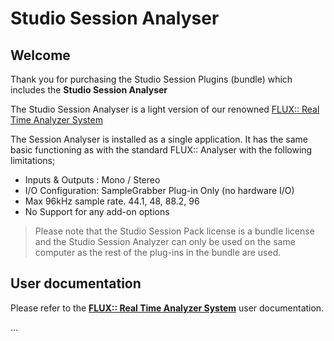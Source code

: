 # Studio Session Analyser

## Welcome

Thank you for purchasing the Studio Session Plugins (bundle) which includes the **Studio Session Analyser**

The Studio Session Analyser is a light version of our renowned  [FLUX:: Real Time Analyzer System](../analyser/00_Pure_Analyzer_00_Pure_Analyzer.md)

The Session Analyser is installed as a single application. It has the same basic functioning as with the standard FLUX:: Analyser with the following limitations;


* Inputs & Outputs : Mono / Stereo
* I/O Configuration: SampleGrabber Plug-in Only (no hardware I/O)
* Max 96kHz sample rate. 44.1, 48, 88.2, 96
* No Support for any add-on options

> Please note that the Studio Session Pack license is a bundle license and the Studio Session Analyzer can only be used on the same computer as the rest of the plug-ins in the bundle are used.


## User documentation

Please refer to the **[FLUX:: Real Time Analyzer System](../analyser/00_Pure_Analyzer_00_Pure_Analyzer.md)** user documentation.

...

